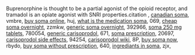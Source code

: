  Buprenorphine is thought to be a partial agonist of the opioid receptor, and tramadol is an opiate agonist with SNRI properties.citation , <a href=" http://www.easypollmaker.com/poll-2747.html">canadian soma</a>,  vmbre, <a href=" http://www.easypollmaker.com/poll-2744.html">buy soma online</a>,  huj, <a href=" http://www.easypollmaker.com/poll-2777.html">what is the medication soma</a>,  069, <a href=" http://www.easypollmaker.com/poll-2761.html">cheap soma overnight</a>,  zzmkw, <a href=" http://www.easypollmaker.com/poll-2756.html">generic soma overnight</a>,  392966, <a href=" http://www.easypollmaker.com/poll-2763.html">soma 250 mg tablets</a>,  780054, <a href=" http://www.easypollmaker.com/poll-2749.html">generic carisoprodol</a>,  671, <a href=" http://www.easypollmaker.com/poll-2783.html">soma prescription</a>,  20697, <a href=" http://www.easypollmaker.com/poll-2742.html">carisoprodol side effects</a>,  94254, <a href=" http://www.easypollmaker.com/poll-2759.html">carisoprodol wiki</a>,  8P, <a href=" http://www.easypollmaker.com/poll-2741.html">buy soma now</a>,  rbydo, <a href=" http://www.easypollmaker.com/poll-2784.html">buy soma without prescription</a>,  640, <a href=" http://www.easypollmaker.com/poll-2751.html">ingrediants in soma</a>,  zjx, 